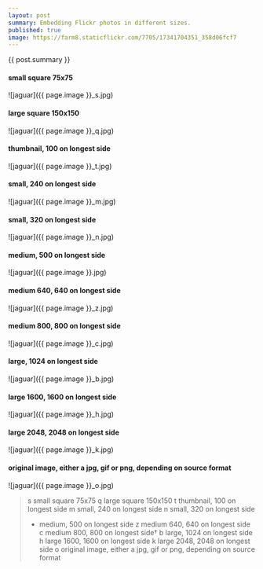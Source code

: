 ```yaml
---
layout: post
summary: Embedding Flickr photos in different sizes.
published: true
image: https://farm8.staticflickr.com/7705/17341704351_358d06fcf7
---
```


{{ post.summary }}

#### small square 75x75
![jaguar]({{ page.image }}_s.jpg)

#### large square 150x150
![jaguar]({{ page.image }}_q.jpg)

#### thumbnail, 100 on longest side
![jaguar]({{ page.image }}_t.jpg)

#### small, 240 on longest side
![jaguar]({{ page.image }}_m.jpg)

#### small, 320 on longest side 
![jaguar]({{ page.image }}_n.jpg)

#### medium, 500 on longest side
![jaguar]({{ page.image }}.jpg)

#### medium 640, 640 on longest side
![jaguar]({{ page.image }}_z.jpg)

#### medium 800, 800 on longest side 
![jaguar]({{ page.image }}_c.jpg)

#### large, 1024 on longest side 
![jaguar]({{ page.image }}_b.jpg)
  
#### large 1600, 1600 on longest side 
![jaguar]({{ page.image }}_h.jpg)
  
#### large 2048, 2048 on longest side 
![jaguar]({{ page.image }}_k.jpg)
  
#### original image, either a jpg, gif or png, depending on source format 
![jaguar]({{ page.image }}_o.jpg)
  
>  s	small square 75x75
>  q	large square 150x150
>  t	thumbnail, 100 on longest side
>  m	small, 240 on longest side
>  n	small, 320 on longest side
>  -	medium, 500 on longest side
>  z	medium 640, 640 on longest side
>  c medium 800, 800 on longest side†
>  b	large, 1024 on longest side
>  h	large 1600, 1600 on longest side
>  k	large 2048, 2048 on longest side
>  o	original image, either a jpg, gif or png, depending on source format
```
